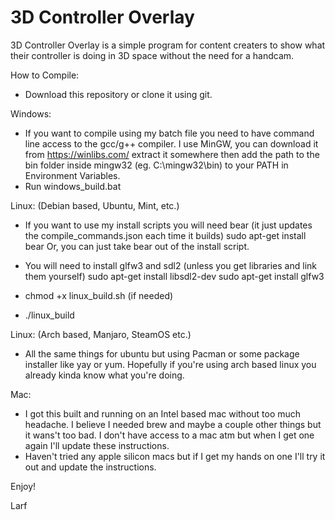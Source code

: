 # 3D Controller Overlay

3D Controller Overlay is a simple program for content creaters to show what their controller is doing in 3D space without the need for a handcam.

How to Compile:
- Download this repository or clone it using git.

Windows:
- If you want to compile using my batch file you need to have command line access to the gcc/g++ compiler. I use MinGW, you can download it from https://winlibs.com/ extract it somewhere then add the path to the bin folder inside mingw32 (eg. C:\mingw32\bin) to your PATH in Environment Variables. 
- Run windows_build.bat

Linux: (Debian based, Ubuntu, Mint, etc.) 
- If you want to use my install scripts you will need bear (it just updates the compile_commands.json each time it builds)
    sudo apt-get install bear
    Or, you can just take bear out of the install script.

- You will need to install glfw3 and sdl2 (unless you get libraries and link them yourself)
    sudo apt-get install libsdl2-dev
    sudo apt-get install glfw3

- chmod +x linux_build.sh (if needed)

- ./linux_build

Linux: (Arch based, Manjaro, SteamOS etc.)
- All the same things for ubuntu but using Pacman or some package installer like yay or yum. Hopefully if you're using arch based linux you already kinda know what you're doing.

Mac:
- I got this built and running on an Intel based mac without too much headache. I believe I needed brew and maybe a couple other things but it wans't too bad. I don't have access to a mac atm but when I get one again I'll update these instructions.
- Haven't tried any apple silicon macs but if I get my hands on one I'll try it out and update the instructions.

Enjoy!

Larf
